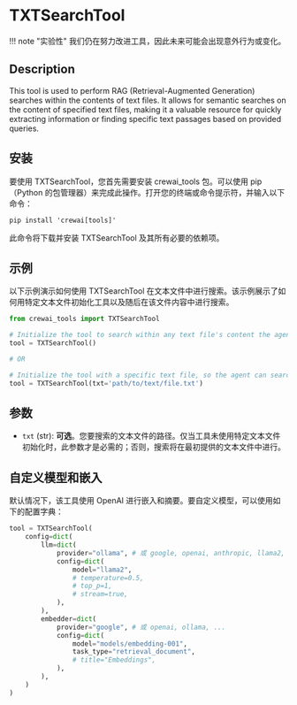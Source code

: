 # TXTSearchTool

!!! note "实验性"
    我们仍在努力改进工具，因此未来可能会出现意外行为或变化。

## Description
This tool is used to perform RAG (Retrieval-Augmented Generation) searches within the contents of text files. It allows for semantic searches on the content of specified text files, making it a valuable resource for quickly extracting information or finding specific text passages based on provided queries.

## 安装
要使用 TXTSearchTool，您首先需要安装 crewai_tools 包。可以使用 pip（Python 的包管理器）来完成此操作。打开您的终端或命令提示符，并输入以下命令：

```shell
pip install 'crewai[tools]'
```

此命令将下载并安装 TXTSearchTool 及其所有必要的依赖项。

## 示例
以下示例演示如何使用 TXTSearchTool 在文本文件中进行搜索。该示例展示了如何用特定文本文件初始化工具以及随后在该文件内容中进行搜索。

```python
from crewai_tools import TXTSearchTool

# Initialize the tool to search within any text file's content the agent learns about during its execution
tool = TXTSearchTool()

# OR

# Initialize the tool with a specific text file, so the agent can search within the given text file's content
tool = TXTSearchTool(txt='path/to/text/file.txt')
```

## 参数
- `txt` (str): **可选**。您要搜索的文本文件的路径。仅当工具未使用特定文本文件初始化时，此参数才是必需的；否则，搜索将在最初提供的文本文件中进行。

## 自定义模型和嵌入

默认情况下，该工具使用 OpenAI 进行嵌入和摘要。要自定义模型，可以使用如下的配置字典：

```python
tool = TXTSearchTool(
    config=dict(
        llm=dict(
            provider="ollama", # 或 google, openai, anthropic, llama2, ...
            config=dict(
                model="llama2",
                # temperature=0.5,
                # top_p=1,
                # stream=true,
            ),
        ),
        embedder=dict(
            provider="google", # 或 openai, ollama, ...
            config=dict(
                model="models/embedding-001",
                task_type="retrieval_document",
                # title="Embeddings",
            ),
        ),
    )
)
```